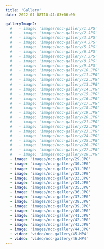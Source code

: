 ```yaml
---
title: 'Gallery'
date: 2022-01-08T10:41:03+06:00

galleryImage2:
  #   - image: 'images/ncc-gallery/1.JPG'
  #   - image: 'images/ncc-gallery/2.JPG'
  #   - image: 'images/ncc-gallery/3.JPG'
  #   - image: 'images/ncc-gallery/4.JPG'
  #   - image: 'images/ncc-gallery/5.JPG'
  #   - image: 'images/ncc-gallery/6.JPG'
  #   - image: 'images/ncc-gallery/7.JPG'
  #   - image: 'images/ncc-gallery/8.JPG'
  #   - image: 'images/ncc-gallery/9.JPG'
  #   - image: 'images/ncc-gallery/10.JPG'
  #   - image: 'images/ncc-gallery/11.JPG'
  #   - image: 'images/ncc-gallery/12.JPG'
  #   - image: 'images/ncc-gallery/13.JPG'
  #   - image: 'images/ncc-gallery/14.JPG'
  #   - image: 'images/ncc-gallery/15.JPG'
  #   - image: 'images/ncc-gallery/16.JPG'
  #   - image: 'images/ncc-gallery/17.JPG'
  #   - image: 'images/ncc-gallery/18.JPG'
  #   - image: 'images/ncc-gallery/19.JPG'
  #   - image: 'images/ncc-gallery/20.JPG'
  #   - image: 'images/ncc-gallery/21.JPG'
  #   - image: 'images/ncc-gallery/22.JPG'
  #   - image: 'images/ncc-gallery/23.JPG'
  #   - image: 'images/ncc-gallery/24.JPG'
  #   - image: 'images/ncc-gallery/25.JPG'
  #   - image: 'images/ncc-gallery/26.JPG'
  #   - image: 'images/ncc-gallery/27.JPG'
  #   - image: 'images/ncc-gallery/28.JPG'
  - image: 'images/ncc-gallery/29.JPG'
  - image: 'images/ncc-gallery/30.JPG'
  - image: 'images/ncc-gallery/31.JPG'
  - image: 'images/ncc-gallery/32.JPG'
  - image: 'images/ncc-gallery/33.JPG'
  - image: 'images/ncc-gallery/34.JPG'
  - image: 'images/ncc-gallery/35.JPG'
  - image: 'images/ncc-gallery/36.JPG'
  - image: 'images/ncc-gallery/37.JPG'
  - image: 'images/ncc-gallery/38.JPG'
  - image: 'images/ncc-gallery/39.JPG'
  - image: 'images/ncc-gallery/40.JPG'
  - image: 'images/ncc-gallery/41.JPG'
  - image: 'images/ncc-gallery/42.JPG'
  - image: 'images/ncc-gallery/43.JPG'
  - image: 'images/ncc-gallery/44.JPG'
  - video: 'video/ncc-gallery/45.MP4'
  - video: 'video/ncc-gallery/46.MP4'
---
```

